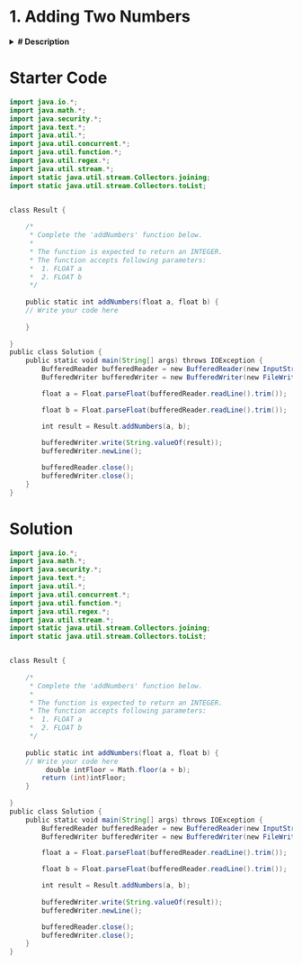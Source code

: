# 1. Adding Two Numbers
<details>
<summary><b># Description</b></summary><br/>

Determine the integer floor of the sum of two floating point numbers. The floor is the truncated float value, i.e. anything after the decimal point is dropped.

**Example:**
```java
_floor(1.1 + 3.89) = floor(4.99) = 4._
```

**Function Description:**
Complete the function _`addNumbers`_ in the editor below.

_`addNumbers`_ has the following parameter(s):

>_`float a`_: a floating point number
>_`float b`_: a floating point number

Returns:
    _`int`_: the floor of the sum of two floating point numbers

**Constraints**
-   _0.1 < a, b < 106_
-   _a and b have at most 8 places after the decimal_

## **Input Format For Custom Testing**
- The first line contains a floating point value, _a_
- The second line contains a floating point value, _b_

## **Sample Case 0**
Sample Input
```
STDIN     Function
-----     -----
2.3    →  a = 2.3  
1.9    →  b = 1.9
```

Sample Output
```
4
```

Explanation
_a +_ _b =_ _2.3 + 1.9 = 4.2_. Return the integer floor of the sum, _4_.

## Sample Case 1
Sample Input
```
STDIN     Function
-----     -----
2.34   →  a = 2.34
5.7    →  b = 5.7
```

Sample Output
```
8
```

Explanation
_a + b = 2.34 + 5.7 = 8.04_. Return the integer floor of the sum, _8._
</details>


# Starter Code
```java
import java.io.*;
import java.math.*;
import java.security.*;
import java.text.*;
import java.util.*;
import java.util.concurrent.*;
import java.util.function.*;
import java.util.regex.*;
import java.util.stream.*;
import static java.util.stream.Collectors.joining;
import static java.util.stream.Collectors.toList;


class Result {
    
    /*
     * Complete the 'addNumbers' function below.
     *
     * The function is expected to return an INTEGER.
     * The function accepts following parameters:
     *  1. FLOAT a
     *  2. FLOAT b
     */
     
    public static int addNumbers(float a, float b) {
    // Write your code here
    
    }
    
}
public class Solution {
    public static void main(String[] args) throws IOException {
        BufferedReader bufferedReader = new BufferedReader(new InputStreamReader(System.in));
        BufferedWriter bufferedWriter = new BufferedWriter(new FileWriter(System.getenv("OUTPUT_PATH")));

        float a = Float.parseFloat(bufferedReader.readLine().trim());

        float b = Float.parseFloat(bufferedReader.readLine().trim());

        int result = Result.addNumbers(a, b);
        
        bufferedWriter.write(String.valueOf(result));
        bufferedWriter.newLine();

        bufferedReader.close();
        bufferedWriter.close();
    }
}
```



# Solution
```java
import java.io.*;
import java.math.*;
import java.security.*;
import java.text.*;
import java.util.*;
import java.util.concurrent.*;
import java.util.function.*;
import java.util.regex.*;
import java.util.stream.*;
import static java.util.stream.Collectors.joining;
import static java.util.stream.Collectors.toList;


class Result {
    
    /*
     * Complete the 'addNumbers' function below.
     *
     * The function is expected to return an INTEGER.
     * The function accepts following parameters:
     *  1. FLOAT a
     *  2. FLOAT b
     */
     
    public static int addNumbers(float a, float b) {
    // Write your code here
	     double intFloor = Math.floor(a + b);
        return (int)intFloor; 
    }
        
}
public class Solution {
    public static void main(String[] args) throws IOException {
        BufferedReader bufferedReader = new BufferedReader(new InputStreamReader(System.in));
        BufferedWriter bufferedWriter = new BufferedWriter(new FileWriter(System.getenv("OUTPUT_PATH")));

        float a = Float.parseFloat(bufferedReader.readLine().trim());

        float b = Float.parseFloat(bufferedReader.readLine().trim());

        int result = Result.addNumbers(a, b);
        
        bufferedWriter.write(String.valueOf(result));
        bufferedWriter.newLine();

        bufferedReader.close();
        bufferedWriter.close();
    }
}
```
